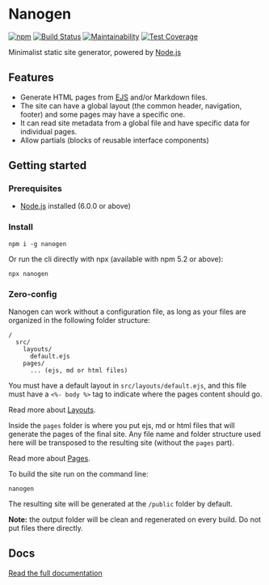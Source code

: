 # Nanogen

[![npm](https://img.shields.io/npm/v/nanogen.svg)](https://www.npmjs.com/package/nanogen)
[![Build Status](https://travis-ci.org/doug2k1/nanogen.svg?branch=cli)](https://travis-ci.org/doug2k1/nanogen)
[![Maintainability](https://api.codeclimate.com/v1/badges/ab96ad49962fca4a6f2e/maintainability)](https://codeclimate.com/github/doug2k1/nanogen/maintainability)
[![Test Coverage](https://api.codeclimate.com/v1/badges/ab96ad49962fca4a6f2e/test_coverage)](https://codeclimate.com/github/doug2k1/nanogen/test_coverage)

Minimalist static site generator, powered by [Node.js](https://nodejs.org/en/)

## Features

* Generate HTML pages from [EJS](http://ejs.co/) and/or Markdown files.
* The site can have a global layout (the common header, navigation, footer) and some pages may have a specific one.
* It can read site metadata from a global file and have specific data for individual pages.
* Allow partials (blocks of reusable interface components)


## Getting started

### Prerequisites

* [Node.js](https://nodejs.org/en/) installed (6.0.0 or above)

### Install

```
npm i -g nanogen
```

Or run the cli directly with npx (available with npm 5.2 or above):

```
npx nanogen
```

### Zero-config

Nanogen can work without a configuration file, as long as your files are organized in the following folder structure:

```
/
  src/
    layouts/
      default.ejs
    pages/
      ... (ejs, md or html files)
```

You must have a default layout in `src/layouts/default.ejs`, and this file must have a `<%- body %>` tag to indicate where the pages content should go.

Read more about [Layouts](docs/#layouts).

Inside the `pages` folder is where you put ejs, md or html files that will generate the pages of the final site. Any file name and folder structure used here will be transposed to the resulting site (without the `pages` part). 

Read more about [Pages](docs/#pages).

To build the site run on the command line:

```
nanogen
```

The resulting site will be generated at the `/public` folder by default.

**Note:** the output folder will be clean and regenerated on every build. Do not put files there directly.

## Docs

[Read the full documentation](docs/)